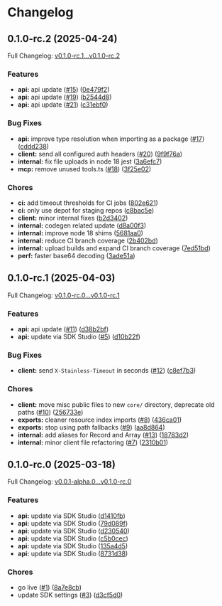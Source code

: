 # Changelog

## 0.1.0-rc.2 (2025-04-24)

Full Changelog: [v0.1.0-rc.1...v0.1.0-rc.2](https://github.com/knocklabs/knock-mgmt-node/compare/v0.1.0-rc.1...v0.1.0-rc.2)

### Features

* **api:** api update ([#15](https://github.com/knocklabs/knock-mgmt-node/issues/15)) ([0e479f2](https://github.com/knocklabs/knock-mgmt-node/commit/0e479f230e536365057e5694335209f6f3bba9bb))
* **api:** api update ([#19](https://github.com/knocklabs/knock-mgmt-node/issues/19)) ([b2544d8](https://github.com/knocklabs/knock-mgmt-node/commit/b2544d8b3f3802d1dd915bd34bf3d22e139a1579))
* **api:** api update ([#21](https://github.com/knocklabs/knock-mgmt-node/issues/21)) ([c31ebf0](https://github.com/knocklabs/knock-mgmt-node/commit/c31ebf0831bfe3f738a03d6275d95a74b9039335))


### Bug Fixes

* **api:** improve type resolution when importing as a package ([#17](https://github.com/knocklabs/knock-mgmt-node/issues/17)) ([cddd238](https://github.com/knocklabs/knock-mgmt-node/commit/cddd23869dfdb4711b6aa629301788bd93335624))
* **client:** send all configured auth headers ([#20](https://github.com/knocklabs/knock-mgmt-node/issues/20)) ([9f9f76a](https://github.com/knocklabs/knock-mgmt-node/commit/9f9f76a3877fda208abaf78ea3b54711ea20f567))
* **internal:** fix file uploads in node 18 jest ([3a6efc7](https://github.com/knocklabs/knock-mgmt-node/commit/3a6efc77e9c4facaa250d8e3e1afd70c5f3b206e))
* **mcp:** remove unused tools.ts ([#18](https://github.com/knocklabs/knock-mgmt-node/issues/18)) ([3f25e02](https://github.com/knocklabs/knock-mgmt-node/commit/3f25e0291ff1ffc9ce04c829639755f81301a7ee))


### Chores

* **ci:** add timeout thresholds for CI jobs ([802e621](https://github.com/knocklabs/knock-mgmt-node/commit/802e621b8f1947626ae88cc1d6ffcd9cb4071445))
* **ci:** only use depot for staging repos ([c8bac5e](https://github.com/knocklabs/knock-mgmt-node/commit/c8bac5ef14589b62f4867bdc583dee1192a14753))
* **client:** minor internal fixes ([b2d3402](https://github.com/knocklabs/knock-mgmt-node/commit/b2d340253991c5f2643b2780fc2d897a16ec0dd8))
* **internal:** codegen related update ([d8a00f3](https://github.com/knocklabs/knock-mgmt-node/commit/d8a00f368ebd0c296b640904b80857bbd46ce4a8))
* **internal:** improve node 18 shims ([5681aa0](https://github.com/knocklabs/knock-mgmt-node/commit/5681aa0c7a7ca3a79df65f019cf922d1b8e92398))
* **internal:** reduce CI branch coverage ([2b402bd](https://github.com/knocklabs/knock-mgmt-node/commit/2b402bd2be03525a7f7f12df15a4c1448b22cb9f))
* **internal:** upload builds and expand CI branch coverage ([7ed51bd](https://github.com/knocklabs/knock-mgmt-node/commit/7ed51bdeda54b8eea516f261c2533ded55d8a133))
* **perf:** faster base64 decoding ([3ade51a](https://github.com/knocklabs/knock-mgmt-node/commit/3ade51a92d62027c093325b5a98b77c18d65d46d))

## 0.1.0-rc.1 (2025-04-03)

Full Changelog: [v0.1.0-rc.0...v0.1.0-rc.1](https://github.com/knocklabs/knock-mgmt-node/compare/v0.1.0-rc.0...v0.1.0-rc.1)

### Features

* **api:** api update ([#11](https://github.com/knocklabs/knock-mgmt-node/issues/11)) ([d38b2bf](https://github.com/knocklabs/knock-mgmt-node/commit/d38b2bfe5693f9c9168aff784f17676390acedf4))
* **api:** update via SDK Studio ([#5](https://github.com/knocklabs/knock-mgmt-node/issues/5)) ([d10b22f](https://github.com/knocklabs/knock-mgmt-node/commit/d10b22f00eabc416fc0b73e1bd6962d021287da1))


### Bug Fixes

* **client:** send `X-Stainless-Timeout` in seconds ([#12](https://github.com/knocklabs/knock-mgmt-node/issues/12)) ([c8ef7b3](https://github.com/knocklabs/knock-mgmt-node/commit/c8ef7b35d636deb4f030c17c7b520dc0da90a55f))


### Chores

* **client:** move misc public files to new `core/` directory, deprecate old paths ([#10](https://github.com/knocklabs/knock-mgmt-node/issues/10)) ([256733e](https://github.com/knocklabs/knock-mgmt-node/commit/256733e75320659cfec94abc0fde4773552f3db2))
* **exports:** cleaner resource index imports ([#8](https://github.com/knocklabs/knock-mgmt-node/issues/8)) ([436ca01](https://github.com/knocklabs/knock-mgmt-node/commit/436ca015d2dbf518c3a9580ddd0738d15ea53d99))
* **exports:** stop using path fallbacks ([#9](https://github.com/knocklabs/knock-mgmt-node/issues/9)) ([aa8d864](https://github.com/knocklabs/knock-mgmt-node/commit/aa8d864f7b599c4db61e645c09628dfdf970478c))
* **internal:** add aliases for Record and Array ([#13](https://github.com/knocklabs/knock-mgmt-node/issues/13)) ([18783d2](https://github.com/knocklabs/knock-mgmt-node/commit/18783d2ebeb078e1f8a8bbc4688ff90f07b85a8a))
* **internal:** minor client file refactoring ([#7](https://github.com/knocklabs/knock-mgmt-node/issues/7)) ([2310b01](https://github.com/knocklabs/knock-mgmt-node/commit/2310b01619160883af8457bbad15a494a9dbe908))

## 0.1.0-rc.0 (2025-03-18)

Full Changelog: [v0.0.1-alpha.0...v0.1.0-rc.0](https://github.com/knocklabs/knock-mgmt-node/compare/v0.0.1-alpha.0...v0.1.0-rc.0)

### Features

* **api:** update via SDK Studio ([d1410fb](https://github.com/knocklabs/knock-mgmt-node/commit/d1410fbfde6e0f0989dbd292ba7f19477e139b73))
* **api:** update via SDK Studio ([79d089f](https://github.com/knocklabs/knock-mgmt-node/commit/79d089f605781f6295e89f285fbfa48f682f1e7d))
* **api:** update via SDK Studio ([d230540](https://github.com/knocklabs/knock-mgmt-node/commit/d2305407775716ee6d23b9b01ea06dbbc768dae1))
* **api:** update via SDK Studio ([c5b0cec](https://github.com/knocklabs/knock-mgmt-node/commit/c5b0cec2b59c1aad1cf1c1212d90e910b6638922))
* **api:** update via SDK Studio ([135a4d5](https://github.com/knocklabs/knock-mgmt-node/commit/135a4d5ca54846efcbae43f733685203b0dc2bcd))
* **api:** update via SDK Studio ([8731d38](https://github.com/knocklabs/knock-mgmt-node/commit/8731d38e820cf684b0da0e5f8a0eef54c5cf0e1a))


### Chores

* go live ([#1](https://github.com/knocklabs/knock-mgmt-node/issues/1)) ([8a7e8cb](https://github.com/knocklabs/knock-mgmt-node/commit/8a7e8cbf191806247998040ef3252ef7a11a4ba3))
* update SDK settings ([#3](https://github.com/knocklabs/knock-mgmt-node/issues/3)) ([d3cf5d0](https://github.com/knocklabs/knock-mgmt-node/commit/d3cf5d05fa80d56d25191eec1e409119922163d1))
